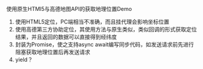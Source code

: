 使用原生HTMl5与高德地图API的获取地理位置Demo
1. 使用HTML5定位，PC端相当不准确，而且挂代理会影响坐标位置
2. 使用高德第三方协助定位，其使用方法与原生类似，类似回调的形式获取定位结果，并且返回的数据可以直接得到经纬度
3. 封装为Promise，使之支持async await编写同步代码，如发送请求前先进行阻塞获取地理位置后再发送请求
4. yield？